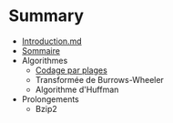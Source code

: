 # Summary

* [Introduction.md](Dossier-projet/Introduction.md)
* [Sommaire](Dossier-projet/Sommaire.md)
* Algorithmes
   * [Codage par plages](Dossier-projet/Codage-par-plages.md)
   * Transformée de Burrows-Wheeler
   * Algorithme d'Huffman
* Prolongements
   * Bzip2

